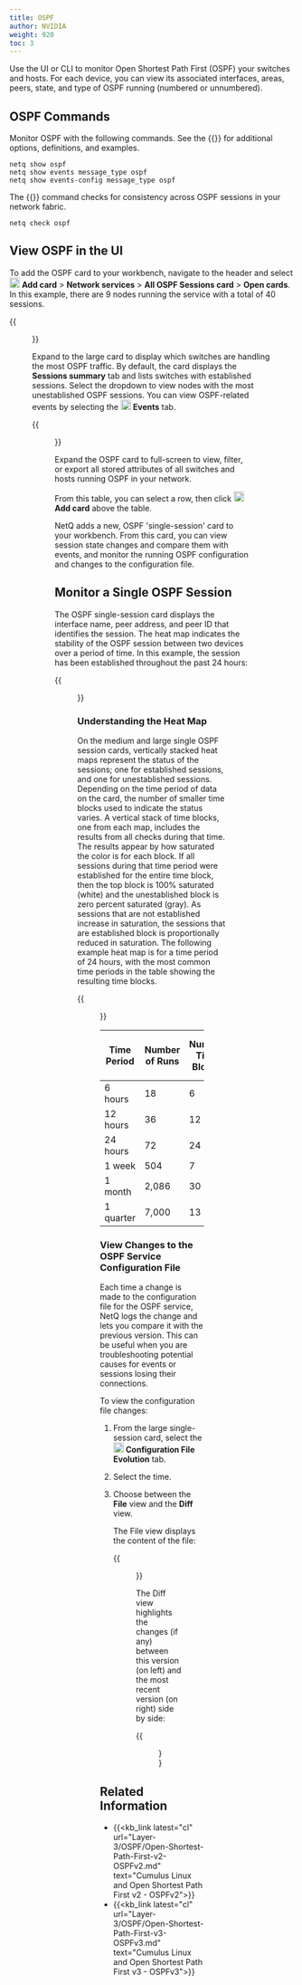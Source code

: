 ```yaml
---
title: OSPF
author: NVIDIA
weight: 920
toc: 3
---
```


Use the UI or CLI to monitor Open Shortest Path First (OSPF) your switches and hosts. For each device, you can view its associated interfaces, areas, peers, state, and type of OSPF running (numbered or unnumbered). 

## OSPF Commands

Monitor OSPF with the following commands. See the {{<link title="show/#netq-show-ospf" text="command line reference">}} for additional options, definitions, and examples.

```
netq show ospf
netq show events message_type ospf
netq show events-config message_type ospf
```
The {{<link title="check/#netq check ospf" text="netq check ospf">}} command checks for consistency across OSPF sessions in your network fabric.

```
netq check ospf
```

## View OSPF in the UI

 To add the OSPF card to your workbench, navigate to the header and select <img src="https://icons.cumulusnetworks.com/44-Entertainment-Events-Hobbies/02-Card-Games/card-game-diamond.svg" height="18" width="18"/> **Add card** > **Network services** > **All OSPF Sessions card** > **Open cards**. In this example, there are 9 nodes running the service with a total of 40 sessions.

{{<figure src="/images/netq/ntwk-svcs-all-ospf-medium-230.png" width="200">}}

Expand to the large card to display which switches are handling the most OSPF traffic. By default, the card displays the **Sessions summary** tab and lists switches with established sessions. Select the dropdown to view nodes with the most unestablished OSPF sessions. You can view OSPF-related events by selecting the <img src="https://icons.cumulusnetworks.com/01-Interface-Essential/20-Alert/alarm-bell.svg" height="18" width="18"/> **Events** tab.

   {{<figure src="/images/netq/ntwk-svcs-all-ospf-large-summary-tab-300.png" width="650">}}

Expand the OSPF card to full-screen to view, filter, or export all stored attributes of all switches and hosts running OSPF in your network.

From this table, you can select a row, then click <img src="https://icons.cumulusnetworks.com/44-Entertainment-Events-Hobbies/02-Card-Games/card-game-diamond.svg" height="18" width="18"/> **Add card** above the table.

NetQ adds a new, OSPF 'single-session' card to your workbench. From this card, you can view session state changes and compare them with events, and monitor the running OSPF configuration and changes to the configuration file.

## Monitor a Single OSPF Session

The OSPF single-session card displays the interface name, peer address, and peer ID that identifies the session. The heat map indicates the stability of the OSPF session between two devices over a period of time. In this example, the session has been established throughout the past 24 hours:

 {{<figure src="/images/netq/ntwk-svcs-single-ospf-medium-state-highighted-230.png" width="200">}}

### Understanding the Heat Map

<!-- vale off -->
On the medium and large single OSPF session cards, vertically stacked heat maps represent the status of the sessions; one for established sessions, and one for unestablished sessions. Depending on the time period of data on the card, the number of smaller time blocks used to indicate the status varies. A vertical stack of time blocks, one from each map, includes the results from all checks during that time. The results appear by how saturated the color is for each block. If all sessions during that time period were established for the entire time block, then the top block is 100% saturated (white) and the unestablished block is zero percent saturated (gray). As sessions that are not established increase in saturation, the sessions that are established block is proportionally reduced in saturation. The following example heat map is for a time period of 24 hours, with the most common time periods in the table showing the resulting time blocks.
<!-- vale on -->

{{<figure src="/images/netq/ntwk-svcs-single-ospf-result-granularity-230.png" width="300">}}

| Time Period | Number of Runs | Number Time Blocks | Amount of Time in Each Block |
| ----------- | -------------- | ------------------ | ---------------------------- |
| 6 hours     | 18             | 6                  | 1 hour                       |
| 12 hours    | 36             | 12                 | 1 hour                       |
| 24 hours    | 72             | 24                 | 1 hour                       |
| 1 week      | 504            | 7                  | 1 day                        |
| 1 month     | 2,086          | 30                 | 1 day                        |
| 1 quarter   | 7,000          | 13                 | 1 week                       |

### View Changes to the OSPF Service Configuration File

Each time a change is made to the configuration file for the OSPF service, NetQ logs the change and lets you compare it with the previous version. This can be useful when you are troubleshooting potential causes for events or sessions losing their connections.

To view the configuration file changes:

1. From the large single-session card, select the <img src="https://icons.cumulusnetworks.com/16-Files-Folders/01-Common-Files/common-file-settings-1.svg" height="18" width="18"/> **Configuration File Evolution** tab.

2. Select the time.

3. Choose between the **File** view and the **Diff** view.

    The File view displays the content of the file:

    {{<figure src="/images/netq/ntwk-svcs-single-ospf-large-config-tab-file-selected-230.png" width="600">}}

   The Diff view highlights the changes (if any) between this version (on left) and the most recent version (on right) side by side:

    {{<figure src="/images/netq/ntwk-svcs-single-ospf-large-config-tab-diff-selected-230.png" width="600">}}

## Related Information

- {{<kb_link latest="cl" url="Layer-3/OSPF/Open-Shortest-Path-First-v2-OSPFv2.md" text="Cumulus Linux and Open Shortest Path First v2 - OSPFv2">}}
- {{<kb_link latest="cl" url="Layer-3/OSPF/Open-Shortest-Path-First-v3-OSPFv3.md" text="Cumulus Linux and Open Shortest Path First v3 - OSPFv3">}}
